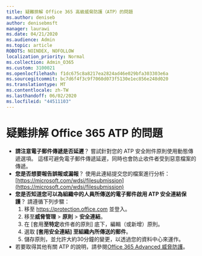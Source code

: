 ```yaml
---
title: 疑難排解 Office 365 高級威脅防護（ATP）的問題
ms.author: deniseb
author: denisebmsft
manager: laurawi
ms.date: 04/21/2020
ms.audience: Admin
ms.topic: article
ROBOTS: NOINDEX, NOFOLLOW
localization_priority: Normal
ms.collection: Admin_O365
ms.custom: 3100021
ms.openlocfilehash: f1dc675c8a8217ea2824ad46e029bfa303303e6a
ms.sourcegitcommit: bc7d6f4f3c9f7060d073f5130e1ec856e248d020
ms.translationtype: MT
ms.contentlocale: zh-TW
ms.lasthandoff: 06/02/2020
ms.locfileid: "44511103"
---
```

# <a name="troubleshoot-issues-with-office-365-atp"></a>疑難排解 Office 365 ATP 的問題

- **請注意電子郵件傳遞是否延遲**？ 嘗試針對您的 ATP 安全附件原則使用動態傳遞選項。 這樣可避免電子郵件傳遞延遲，同時也會防止收件者受到惡意檔案的傳遞。
- **您是否想要報告誤報或漏報**？ 使用此連結提交您的檔案進行分析：[https://microsoft.com/wdsi/filesubmission](https://microsoft.com/wdsi/filesubmission)
- **您是否知道您可以為組織中的人員所傳送的電子郵件啟用 ATP 安全連結保護**？ 請遵循下列步驟：
    1. 移至 https://protection.office.com 並登入。
    2. 移至**威脅管理**  >  **原則**  >  **安全連結**。
    3. 在 [套用**至特定**收件者的原則] 底下，編輯（或新增）原則。
    4. 選取 **[套用安全連結] 至組織內所傳送的郵件**。
    5. 儲存原則，並允許大約30分鐘的變更，以透過您的資料中心來運作。
- 若要取得其他有關 ATP 的說明，請參閱[Office 365 Advanced 威脅防護](https://docs.microsoft.com/microsoft-365/security/office-365-security/office-365-atp)。
